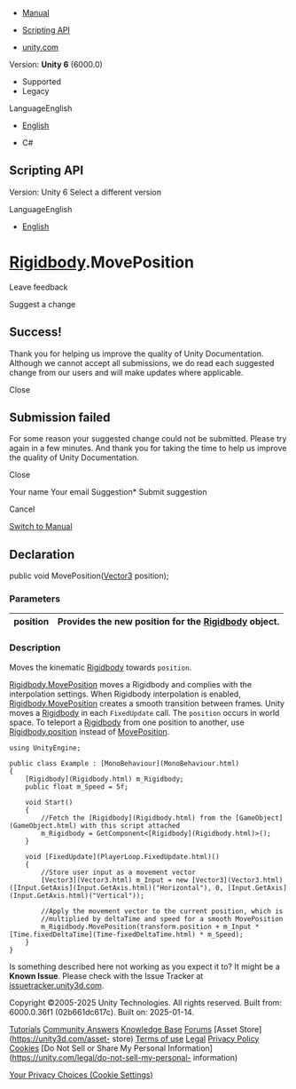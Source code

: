 [ ]()

  * [Manual](../Manual/index.html)
  * [Scripting API](../ScriptReference/index.html)

  * [unity.com](https://unity.com/)

Version: **Unity 6** (6000.0)

  * Supported
  * Legacy

LanguageEnglish

  * [English]()

  * C#

[ ](https://docs.unity3d.com)

## Scripting API

Version: Unity 6 Select a different version

LanguageEnglish

  * [English]()

#  [Rigidbody](Rigidbody.html).MovePosition

Leave feedback

Suggest a change

## Success!

Thank you for helping us improve the quality of Unity Documentation. Although
we cannot accept all submissions, we do read each suggested change from our
users and will make updates where applicable.

Close

## Submission failed

For some reason your suggested change could not be submitted. Please <a>try
again</a> in a few minutes. And thank you for taking the time to help us
improve the quality of Unity Documentation.

Close

Your name Your email Suggestion* Submit suggestion

Cancel

[Switch to Manual](../Manual/class-Rigidbody.html "Go to Rigidbody Component
in the Manual")

## Declaration

public void MovePosition([Vector3](Vector3.html) position);

### Parameters

position | Provides the new position for the [Rigidbody](Rigidbody.html) object.  
---|---  
  
### Description

Moves the kinematic [Rigidbody](Rigidbody.html) towards `position`.

[Rigidbody.MovePosition](Rigidbody.MovePosition.html) moves a Rigidbody and
complies with the interpolation settings. When Rigidbody interpolation is
enabled, [Rigidbody.MovePosition](Rigidbody.MovePosition.html) creates a
smooth transition between frames. Unity moves a [Rigidbody](Rigidbody.html) in
each `FixedUpdate` call. The `position` occurs in world space. To teleport a
[Rigidbody](Rigidbody.html) from one position to another, use
[Rigidbody.position](Rigidbody-position.html) instead of
[MovePosition](Rigidbody.MovePosition.html).

    
    
    using UnityEngine;  
      
    public class Example : [MonoBehaviour](MonoBehaviour.html)
    {
        [Rigidbody](Rigidbody.html) m_Rigidbody;
        public float m_Speed = 5f;  
      
        void Start()
        {
            //Fetch the [Rigidbody](Rigidbody.html) from the [GameObject](GameObject.html) with this script attached
            m_Rigidbody = GetComponent<[Rigidbody](Rigidbody.html)>();
        }  
      
        void [FixedUpdate](PlayerLoop.FixedUpdate.html)()
        {
            //Store user input as a movement vector
            [Vector3](Vector3.html) m_Input = new [Vector3](Vector3.html)([Input.GetAxis](Input.GetAxis.html)("Horizontal"), 0, [Input.GetAxis](Input.GetAxis.html)("Vertical"));  
      
            //Apply the movement vector to the current position, which is
            //multiplied by deltaTime and speed for a smooth MovePosition
            m_Rigidbody.MovePosition(transform.position + m_Input * [Time.fixedDeltaTime](Time-fixedDeltaTime.html) * m_Speed);
        }
    }
    

Is something described here not working as you expect it to? It might be a
**Known Issue**. Please check with the Issue Tracker at
[issuetracker.unity3d.com](https://issuetracker.unity3d.com).

Copyright ©2005-2025 Unity Technologies. All rights reserved. Built from:
6000.0.36f1 (02b661dc617c). Built on: 2025-01-14.

[Tutorials](https://unity3d.com/learn) [Community
Answers](https://answers.unity3d.com) [Knowledge
Base](https://support.unity3d.com/hc/en-us)
[Forums](https://forum.unity3d.com) [Asset Store](https://unity3d.com/asset-
store) [Terms of use](https://docs.unity3d.com/Manual/TermsOfUse.html)
[Legal](https://unity.com/legal) [Privacy
Policy](https://unity.com/legal/privacy-policy)
[Cookies](https://unity.com/legal/cookie-policy) [Do Not Sell or Share My
Personal Information](https://unity.com/legal/do-not-sell-my-personal-
information)

[Your Privacy Choices (Cookie Settings)](javascript:void\(0\);)

